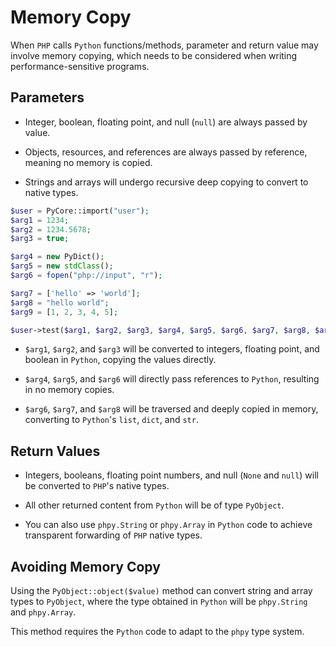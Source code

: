 # Memory Copy

When `PHP` calls `Python` functions/methods, parameter and return value may involve memory copying, which needs to be considered when writing performance-sensitive programs.

## Parameters

- Integer, boolean, floating point, and null (`null`) are always passed by value.

- Objects, resources, and references are always passed by reference, meaning no memory is copied.
- Strings and arrays will undergo recursive deep copying to convert to native types.

```php 
$user = PyCore::import("user");
$arg1 = 1234;
$arg2 = 1234.5678;
$arg3 = true;

$arg4 = new PyDict();
$arg5 = new stdClass();
$arg6 = fopen("php://input", "r");

$arg7 = ['hello' => 'world'];
$arg8 = "hello world";
$arg9 = [1, 2, 3, 4, 5];

$user->test($arg1, $arg2, $arg3, $arg4, $arg5, $arg6, $arg7, $arg8, $arg9);
```

- `$arg1`, `$arg2`, and `$arg3` will be converted to integers, floating point, and boolean in `Python`, copying the values directly.

- `$arg4`, `$arg5`, and `$arg6` will directly pass references to `Python`, resulting in no memory copies.
- `$arg6`, `$arg7`, and `$arg8` will be traversed and deeply copied in memory, converting to `Python`'s `list`, `dict`, and `str`.

## Return Values

- Integers, booleans, floating point numbers, and null (`None` and `null`) will be converted to `PHP`'s native types.

- All other returned content from `Python` will be of type `PyObject`.
- You can also use `phpy.String` or `phpy.Array` in `Python` code to achieve transparent forwarding of `PHP` native types.

## Avoiding Memory Copy
Using the `PyObject::object($value)` method can convert string and array types to `PyObject`, where the type obtained in `Python` will be `phpy.String` and `phpy.Array`.

This method requires the `Python` code to adapt to the `phpy` type system.
